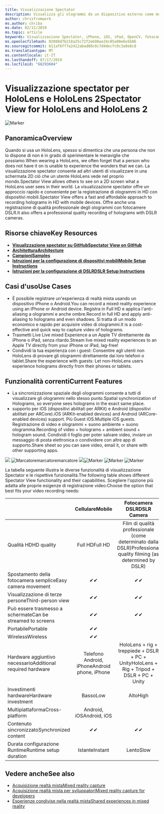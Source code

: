 ```yaml
---
title: Visualizzazione Spectator
description: Visualizza gli ologrammi da un dispositivo esterno come mezzo per dimostrare un'esperienza di realtà mista su una visualizzazione esterna o la registrazione di un video di un'esperienza di realtà mista.
author: chrisfromwork
ms.author: chriba
ms.date: 02/11/2019
ms.topic: article
keywords: Visualizzazione Spectator, iPhone, iOS, iPad, OpenCV, fotocamera, ARKit, HoloLens, realtà mista, MixedRealityToolkit, demo, record
ms.openlocfilehash: 02088d7b218a25c72f2eb98ae24c85a90e6e5b86
ms.sourcegitcommit: 611af6ff7a2412abad80c0c7d4decfc0c3a0e8c8
ms.translationtype: MT
ms.contentlocale: it-IT
ms.lasthandoff: 07/17/2019
ms.locfileid: "68293604"
---
```

# <a name="spectator-view-for-hololens-and-hololens-2"></a><span data-ttu-id="3d6ba-104">Visualizzazione spectator per HoloLens e HoloLens 2</span><span class="sxs-lookup"><span data-stu-id="3d6ba-104">Spectator View for HoloLens and HoloLens 2</span></span>

![Marker](images/SpecViewPhoneHero.jpg)

## <a name="overview"></a><span data-ttu-id="3d6ba-106">Panoramica</span><span class="sxs-lookup"><span data-stu-id="3d6ba-106">Overview</span></span>

<span data-ttu-id="3d6ba-107">Quando si usa un HoloLens, spesso si dimentica che una persona che non lo dispone di non è in grado di sperimentare le meraviglie che possiamo.</span><span class="sxs-lookup"><span data-stu-id="3d6ba-107">When wearing a HoloLens, we often forget that a person who does not have it on is unable to experience the wonders that we can.</span></span> <span data-ttu-id="3d6ba-108">La visualizzazione spectator consente ad altri utenti di visualizzare in una schermata 2D ciò che un utente HoloLens vede nel proprio mondo.</span><span class="sxs-lookup"><span data-stu-id="3d6ba-108">Spectator View allows others to see on a 2D screen what a HoloLens user sees in their world.</span></span>
<span data-ttu-id="3d6ba-109">La visualizzazione spectator offre un approccio rapido e conveniente per la registrazione di ologrammi in HD con dispositivi mobili.</span><span class="sxs-lookup"><span data-stu-id="3d6ba-109">Spectator View offers a fast and affordable approach to recording holograms in HD with mobile devices.</span></span> <span data-ttu-id="3d6ba-110">Offre anche una registrazione di qualità professionale degli ologrammi con fotocamere DSLR.</span><span class="sxs-lookup"><span data-stu-id="3d6ba-110">It also offers a professional quality recording of holograms with DSLR cameras.</span></span>

## <a name="key-resources"></a><span data-ttu-id="3d6ba-111">Risorse chiave</span><span class="sxs-lookup"><span data-stu-id="3d6ba-111">Key Resources</span></span>

* [<span data-ttu-id="3d6ba-112">**Visualizzazione spectator su GitHub**</span><span class="sxs-lookup"><span data-stu-id="3d6ba-112">**Spectator View on GitHub**</span></span>](https://github.com/microsoft/MixedReality-SpectatorView)
* [<span data-ttu-id="3d6ba-113">**Architettura**</span><span class="sxs-lookup"><span data-stu-id="3d6ba-113">**Architecture**</span></span>](https://github.com/microsoft/MixedReality-SpectatorView/blob/master/doc/SpectatorView.Architecture.md)
* [<span data-ttu-id="3d6ba-114">**Campioni**</span><span class="sxs-lookup"><span data-stu-id="3d6ba-114">**Samples**</span></span>](https://github.com/microsoft/MixedReality-SpectatorView/tree/master/samples)
* [<span data-ttu-id="3d6ba-115">**Istruzioni per la configurazione di dispositivi mobili**</span><span class="sxs-lookup"><span data-stu-id="3d6ba-115">**Mobile Setup Instructions**</span></span>](https://github.com/microsoft/MixedReality-SpectatorView/blob/master/doc/SpectatorView.Setup.md)
* [<span data-ttu-id="3d6ba-116">**Istruzioni per la configurazione di DSLR**</span><span class="sxs-lookup"><span data-stu-id="3d6ba-116">**DSLR Setup Instructions**</span></span>](https://github.com/microsoft/MixedReality-SpectatorView/blob/master/doc/SpectatorView.Setup.DSLR.md)

## <a name="use-cases"></a><span data-ttu-id="3d6ba-117">Casi d'uso</span><span class="sxs-lookup"><span data-stu-id="3d6ba-117">Use Cases</span></span>
* <span data-ttu-id="3d6ba-118">È possibile registrare un'esperienza di realtà mista usando un dispositivo iPhone o Android.</span><span class="sxs-lookup"><span data-stu-id="3d6ba-118">You can record a mixed reality experience using an iPhone or Android device.</span></span> <span data-ttu-id="3d6ba-119">Registra in Full HD e applica l'anti-aliasing a ologrammi e anche ombre.</span><span class="sxs-lookup"><span data-stu-id="3d6ba-119">Record in full HD and apply anti-aliasing to holograms and even shadows.</span></span> <span data-ttu-id="3d6ba-120">Si tratta di un modo economico e rapido per acquisire video di ologrammi.</span><span class="sxs-lookup"><span data-stu-id="3d6ba-120">It is a cost-effective and quick way to capture video of holograms.</span></span>
* <span data-ttu-id="3d6ba-121">Trasmetti Live Live mixed Experience a un Apple TV direttamente da iPhone o iPad, senza ritardo.</span><span class="sxs-lookup"><span data-stu-id="3d6ba-121">Stream live mixed reality experiences to an Apple TV directly from your iPhone or iPad, lag-free!</span></span>
* <span data-ttu-id="3d6ba-122">Condividi la tua esperienza con i guest: Consentire agli utenti non HoloLens di provare gli ologrammi direttamente dai loro telefoni o tablet.</span><span class="sxs-lookup"><span data-stu-id="3d6ba-122">Share the experience with guests: Let non-HoloLens users experience holograms directly from their phones or tablets.</span></span>

## <a name="current-features"></a><span data-ttu-id="3d6ba-123">Funzionalità correnti</span><span class="sxs-lookup"><span data-stu-id="3d6ba-123">Current Features</span></span>

* <span data-ttu-id="3d6ba-124">La sincronizzazione spaziale degli ologrammi consente a tutti di visualizzare gli ologrammi nello stesso punto.</span><span class="sxs-lookup"><span data-stu-id="3d6ba-124">Spatial synchronization of Holograms, so everyone sees holograms in the exact same place.</span></span>
* <span data-ttu-id="3d6ba-125">supporto per iOS (dispositivi abilitati per ARKit) e Android (dispositivi abilitati per ARCore).</span><span class="sxs-lookup"><span data-stu-id="3d6ba-125">iOS (ARKit-enabled devices) and Android (ARCore-enabled devices) support.</span></span>
<span data-ttu-id="3d6ba-126">Più Guest iOS.</span><span class="sxs-lookup"><span data-stu-id="3d6ba-126">Multiple iOS guests.</span></span>
<span data-ttu-id="3d6ba-127">Registrazione di video e ologrammi + suono ambiente + suono ologramma.</span><span class="sxs-lookup"><span data-stu-id="3d6ba-127">Recording of video + holograms + ambient sound + hologram sound.</span></span>
<span data-ttu-id="3d6ba-128">Condividi il foglio per poter salvare video, inviare un messaggio di posta elettronica o condividere con altre app di supporto.</span><span class="sxs-lookup"><span data-stu-id="3d6ba-128">Share sheet so you can save video, email it, or share with other supporting apps.</span></span>

<span data-ttu-id="3d6ba-129">![](images/SpecViewPhoneDemo.jpg)
![Marcatoremarcatoremarcatore](images/hololensspectatorview-500px.jpg) ![](images/spectatorview-300px.png)</span><span class="sxs-lookup"><span data-stu-id="3d6ba-129">![Marker](images/SpecViewPhoneDemo.jpg)
![Marker](images/hololensspectatorview-500px.jpg) ![Marker](images/spectatorview-300px.png)</span></span>

<span data-ttu-id="3d6ba-130">La tabella seguente illustra le diverse funzionalità di visualizzazione Spectator e le rispettive funzionalità.</span><span class="sxs-lookup"><span data-stu-id="3d6ba-130">The following table shows different Spectator View functionality and their capabilities.</span></span> <span data-ttu-id="3d6ba-131">Scegliere l'opzione più adatta alle proprie esigenze di registrazione video:</span><span class="sxs-lookup"><span data-stu-id="3d6ba-131">Choose the option that best fits your video recording needs:</span></span>

|                                      | <span data-ttu-id="3d6ba-132">Cellulare</span><span class="sxs-lookup"><span data-stu-id="3d6ba-132">Mobile</span></span>                  |                    <span data-ttu-id="3d6ba-133">Fotocamera DSLR</span><span class="sxs-lookup"><span data-stu-id="3d6ba-133">DSLR Camera</span></span>              |
|--------------------------------------|:-----------------------:|:-------------------------------------------:|
| <span data-ttu-id="3d6ba-134">Qualità HD</span><span class="sxs-lookup"><span data-stu-id="3d6ba-134">HD quality</span></span>                           |         <span data-ttu-id="3d6ba-135">Full HD</span><span class="sxs-lookup"><span data-stu-id="3d6ba-135">Full HD</span></span>         |        <span data-ttu-id="3d6ba-136">Film di qualità professionale (come determinato dalla DSLR)</span><span class="sxs-lookup"><span data-stu-id="3d6ba-136">Professional quality filming (as determined by DSLR)</span></span>      |
| <span data-ttu-id="3d6ba-137">Spostamento della fotocamera semplice</span><span class="sxs-lookup"><span data-stu-id="3d6ba-137">Easy camera movement</span></span>                 |            <span data-ttu-id="3d6ba-138">✔</span><span class="sxs-lookup"><span data-stu-id="3d6ba-138">✔</span></span>            |                      <span data-ttu-id="3d6ba-139">✔</span><span class="sxs-lookup"><span data-stu-id="3d6ba-139">✔</span></span>                      |
| <span data-ttu-id="3d6ba-140">Visualizzazione di terze persone</span><span class="sxs-lookup"><span data-stu-id="3d6ba-140">Third-person view</span></span>                    |            <span data-ttu-id="3d6ba-141">✔</span><span class="sxs-lookup"><span data-stu-id="3d6ba-141">✔</span></span>            |                      <span data-ttu-id="3d6ba-142">✔</span><span class="sxs-lookup"><span data-stu-id="3d6ba-142">✔</span></span>                      |
| <span data-ttu-id="3d6ba-143">Può essere trasmesso a schermate</span><span class="sxs-lookup"><span data-stu-id="3d6ba-143">Can be streamed to screens</span></span>           |            <span data-ttu-id="3d6ba-144">✔</span><span class="sxs-lookup"><span data-stu-id="3d6ba-144">✔</span></span>            |                      <span data-ttu-id="3d6ba-145">✔</span><span class="sxs-lookup"><span data-stu-id="3d6ba-145">✔</span></span>                      |
| <span data-ttu-id="3d6ba-146">Portabile</span><span class="sxs-lookup"><span data-stu-id="3d6ba-146">Portable</span></span>                             |            <span data-ttu-id="3d6ba-147">✔</span><span class="sxs-lookup"><span data-stu-id="3d6ba-147">✔</span></span>            |                                             |
| <span data-ttu-id="3d6ba-148">Wireless</span><span class="sxs-lookup"><span data-stu-id="3d6ba-148">Wireless</span></span>                             |            <span data-ttu-id="3d6ba-149">✔</span><span class="sxs-lookup"><span data-stu-id="3d6ba-149">✔</span></span>            |                                             |
| <span data-ttu-id="3d6ba-150">Hardware aggiuntivo necessario</span><span class="sxs-lookup"><span data-stu-id="3d6ba-150">Additional required hardware</span></span>         |     <span data-ttu-id="3d6ba-151">Telefono Android, iPhone</span><span class="sxs-lookup"><span data-stu-id="3d6ba-151">Android phone, iPhone</span></span>    | <span data-ttu-id="3d6ba-152">HoloLens + rig + treppiede + DSLR + PC + Unity</span><span class="sxs-lookup"><span data-stu-id="3d6ba-152">HoloLens + Rig + Tripod + DSLR + PC + Unity</span></span> |
| <span data-ttu-id="3d6ba-153">Investimenti hardware</span><span class="sxs-lookup"><span data-stu-id="3d6ba-153">Hardware investment</span></span>                  |           <span data-ttu-id="3d6ba-154">Basso</span><span class="sxs-lookup"><span data-stu-id="3d6ba-154">Low</span></span>            |                     <span data-ttu-id="3d6ba-155">Alto</span><span class="sxs-lookup"><span data-stu-id="3d6ba-155">High</span></span>                    |
| <span data-ttu-id="3d6ba-156">Multipiattaforma</span><span class="sxs-lookup"><span data-stu-id="3d6ba-156">Cross-platform</span></span>                       |           <span data-ttu-id="3d6ba-157">Android, iOS</span><span class="sxs-lookup"><span data-stu-id="3d6ba-157">Android, iOS</span></span>   |                                             |
| <span data-ttu-id="3d6ba-158">Contenuto sincronizzato</span><span class="sxs-lookup"><span data-stu-id="3d6ba-158">Synchronized content</span></span>                 |            <span data-ttu-id="3d6ba-159">✔</span><span class="sxs-lookup"><span data-stu-id="3d6ba-159">✔</span></span>            |                      <span data-ttu-id="3d6ba-160">✔</span><span class="sxs-lookup"><span data-stu-id="3d6ba-160">✔</span></span>                      |
| <span data-ttu-id="3d6ba-161">Durata configurazione Runtime</span><span class="sxs-lookup"><span data-stu-id="3d6ba-161">Runtime setup duration</span></span>               |         <span data-ttu-id="3d6ba-162">Istante</span><span class="sxs-lookup"><span data-stu-id="3d6ba-162">Instant</span></span>          |                     <span data-ttu-id="3d6ba-163">Lento</span><span class="sxs-lookup"><span data-stu-id="3d6ba-163">Slow</span></span>                    |
## <a name="see-also"></a><span data-ttu-id="3d6ba-164">Vedere anche</span><span class="sxs-lookup"><span data-stu-id="3d6ba-164">See also</span></span>

* [<span data-ttu-id="3d6ba-165">Acquisizione realtà mista</span><span class="sxs-lookup"><span data-stu-id="3d6ba-165">Mixed reality capture</span></span>](mixed-reality-capture.md) 
* [<span data-ttu-id="3d6ba-166">Acquisizione realtà mista per sviluppatori</span><span class="sxs-lookup"><span data-stu-id="3d6ba-166">Mixed reality capture for developers</span></span>](mixed-reality-capture-for-developers.md)
* [<span data-ttu-id="3d6ba-167">Esperienze condivise nella realtà mista</span><span class="sxs-lookup"><span data-stu-id="3d6ba-167">Shared experiences in mixed reality</span></span>](shared-experiences-in-mixed-reality.md)
